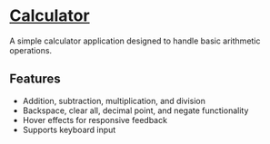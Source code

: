# [Calculator](https://westernkirbs.github.io/calculator/)

A simple  calculator application designed to handle basic arithmetic operations.

## Features

- Addition, subtraction, multiplication, and division
- Backspace, clear all, decimal point, and negate functionality
- Hover effects for responsive feedback
- Supports keyboard input

